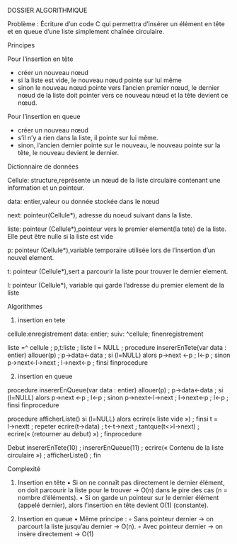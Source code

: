 DOSSIER ALGORITHMIQUE 

Problème : Écriture d’un code C qui permettra d’insérer un élément en tête et en queue d’une liste simplement chaînée circulaire.

Principes

Pour l’insertion en tête 
- créer un nouveau nœud
- si la liste est vide, le nouveau nœud pointe sur lui même
- sinon le nouveau nœud pointe vers l’ancien premier nœud, le dernier nœud de la liste doit pointer vers ce nouveau nœud et la tête devient ce nœud.

Pour l’insertion en queue
- créer un nouveau nœud
- s’il n’y a rien dans la liste, il pointe sur lui même.
- sinon, l’ancien dernier pointe sur le nouveau, le nouveau pointe sur la tête, le nouveau devient le dernier.

Dictionnaire de données

Cellule: structure,représente un nœud de la liste circulaire contenant une information et un pointeur.

data: entier,valeur ou donnée stockée dans le nœud

next: pointeur(Cellule*), adresse du noeud suivant dans la liste.

liste: pointeur (Cellule*),pointeur vers le premier element(la tete) de la liste. Elle peut être nulle si la liste est vide

p: pointeur (Cellule*),variable temporaire utilisée lors de l’insertion d’un nouvel element.

t: pointeur (Cellule*),sert a parcourir la liste pour trouver le dernier element.

l: pointeur (Cellule*), variable qui garde l’adresse du premier element de la liste


Algorithmes

1) insertion en tete


cellule:enregistrement
	data: entier;
	suiv: ^cellule;
finenregistrement

liste =^ cellule ;
p,t:liste ;
liste l = NULL ;
procedure insererEnTete(var data : entier)
	allouer(p) ;
	p->data←data ;
	si (l=NULL) alors
		p→next ←p ;
		l←p ;
	sinon
		p→next←l->next ;
		l->next←p ;
	finsi
finprocedure


2) insertion en queue

procedure insererEnQueue(var data : entier)
	allouer(p) ;
	p->data←data ;
	si (l=NULL) alors
		p→next ←p ;
		l←p ;
	sinon
		p→next←l->next ;
		l->next←p ;
		l←p ;
	finsi
finprocedure

procedure afficherListe()
	si (l=NULL) alors
		ecrire(« liste vide ») ;
	finsi
	t = l→nextt ;
	repeter
		ecrire(t→data) ;
		t←t->next ;
	tantque(t<>l→next) ;
	ecrire(« (retourner au debut) ») ;
finprocedure

Debut
	insererEnTete(10) ;
	insererEnQueue(11) ;
	ecrire(« Contenu de la liste circulaire ») ;
	afficherListe() ;
fin

Complexité
1. Insertion en tête
    • Si on ne connaît pas directement le dernier élément, on doit parcourir la liste pour le trouver → O(n) dans le pire des cas (n = nombre d’éléments).
    • Si on garde un pointeur sur le dernier élément (appelé dernier), alors l’insertion en tête devient O(1) (constante).

2. Insertion en queue
    • Même principe :
        ◦ Sans pointeur dernier → on parcourt la liste jusqu’au dernier → O(n).
        ◦ Avec pointeur dernier → on insère directement → O(1)

